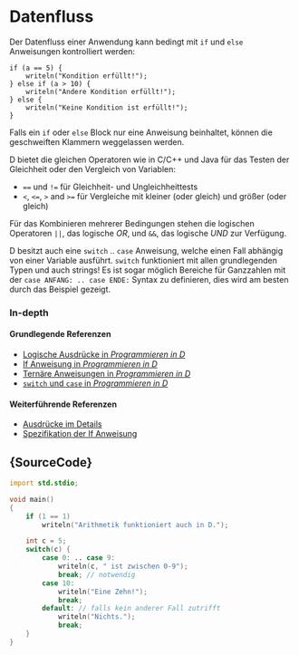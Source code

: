# Datenfluss

Der Datenfluss einer Anwendung kann bedingt mit `if` und `else` Anweisungen
kontrolliert werden:

    if (a == 5) {
        writeln("Kondition erfüllt!");
    } else if (a > 10) {
        writeln("Andere Kondition erfüllt!");
    } else {
        writeln("Keine Kondition ist erfüllt!");
    }

Falls ein `if` oder `else` Block nur eine Anweisung beinhaltet, können die
geschweiften Klammern weggelassen werden.

D bietet die gleichen Operatoren wie in C/C++ und Java für das Testen der Gleichheit
oder den Vergleich von Variablen:

* `==` und `!=` für Gleichheit- und Ungleichheittests
* `<`, `<=`, `>` and `>=` für Vergleiche mit kleiner (oder gleich) und größer (oder gleich)

Für das Kombinieren mehrerer Bedingungen stehen die logischen Operatoren
`||`, das logische *OR*, und `&&`, das logische *UND* zur Verfügung.

D besitzt auch eine `switch` .. `case` Anweisung, welche einen Fall abhängig
von einer Variable ausführt. `switch` funktioniert mit allen grundlegenden Typen
und auch strings!
Es ist sogar möglich Bereiche für Ganzzahlen mit der `case ANFANG: .. case ENDE:` Syntax
zu definieren, dies wird am besten durch das Beispiel gezeigt.

### In-depth

#### Grundlegende Referenzen

- [Logische Ausdrücke in _Programmieren in D_](http://ddili.org/ders/d.en/logical_expressions.html)
- [If Anweisung in _Programmieren in D_](http://ddili.org/ders/d.en/if.html)
- [Ternäre Anweisungen in _Programmieren in D_](http://ddili.org/ders/d.en/ternary.html)
- [`switch` und `case` in _Programmieren in D_](http://ddili.org/ders/d.en/switch_case.html)

#### Weiterführende Referenzen

- [Ausdrücke im Details](https://dlang.org/spec/expression.html)
- [Spezifikation der If Anweisung](https://dlang.org/spec/statement.html#if-statement)

## {SourceCode}

```d
import std.stdio;

void main()
{
    if (1 == 1)
        writeln("Arithmetik funktioniert auch in D.");

    int c = 5;
    switch(c) {
        case 0: .. case 9:
            writeln(c, " ist zwischen 0-9");
            break; // notwendig
        case 10:
            writeln("Eine Zehn!");
            break;
        default: // falls kein anderer Fall zutrifft
            writeln("Nichts.");
            break;
    }
}
```
